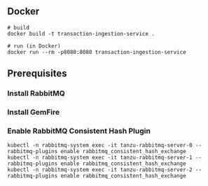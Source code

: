 ## Docker
```
# build
docker build -t transaction-ingestion-service .

# run (in Docker)
docker run --rm -p8080:8080 transaction-ingestion-service
```
## Prerequisites

### Install RabbitMQ

### Install GemFire

### Enable RabbitMQ Consistent Hash Plugin
```
kubectl -n rabbitmq-system exec -it tanzu-rabbitmq-server-0 -- rabbitmq-plugins enable rabbitmq_consistent_hash_exchange
kubectl -n rabbitmq-system exec -it tanzu-rabbitmq-server-1 -- rabbitmq-plugins enable rabbitmq_consistent_hash_exchange
kubectl -n rabbitmq-system exec -it tanzu-rabbitmq-server-2 -- rabbitmq-plugins enable rabbitmq_consistent_hash_exchange
```